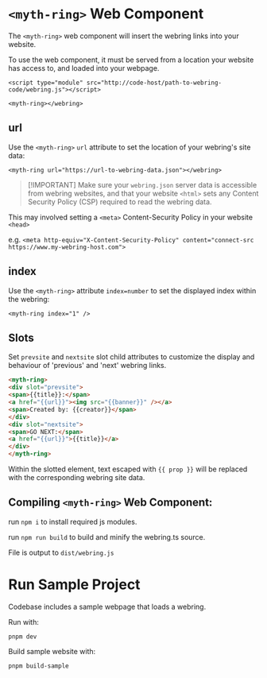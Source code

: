 

# `<myth-ring>` Web Component

The `<myth-ring>` web component will insert the webring links into your website.

To use the <myth-ring> web component, it must be served from a location your website has access to, and loaded into your webpage.

`<script type="module" src="http://code-host/path-to-webring-code/webring.js"></script>`

`<myth-ring></webring>`

## url

Use the `<myth-ring>` `url` attribute to set the location of your webring's site data:

`<myth-ring url="https://url-to-webring-data.json"></webring>`

> [!IMPORTANT] Make sure your `webring.json` server data is accessible from webring websites, and that your website `<html>` sets any Content Security Policy (CSP) required to
read the webring data.

This may involved setting a `<meta>` Content-Security Policy in your website `<head>`

e.g.
`<meta http-equiv="X-Content-Security-Policy" content="connect-src https://www.my-webring-host.com">`

## index

Use the `<myth-ring>` attribute `index=number` to set the displayed index within the webring:

`<myth-ring index="1" />`

## Slots

Set `prevsite` and `nextsite` slot child attributes to customize the display
and behaviour of 'previous' and 'next' webring links.

```html
<myth-ring>
<div slot="prevsite">
<span>{{title}}:</span>
<a href="{{url}}"><img src="{{banner}}" /></a>
<span>Created by: {{creator}}</span>
</div>
<div slot="nextsite">
<span>GO NEXT:</span>
<a href="{{url}}">{{title}}</a>
</div>
</myth-ring>
```

Within the slotted element, text escaped with `{{ prop }}` will be replaced with
the corresponding webring site data.

## Compiling `<myth-ring>` Web Component:

run `npm i` to install required js modules.

run `npm run build` to build and minify the webring.ts source.

File is output to `dist/webring.js`


# Run Sample Project

Codebase includes a sample webpage that loads a webring.

Run with:

`pnpm dev`

Build sample website with:

`pnpm build-sample`
